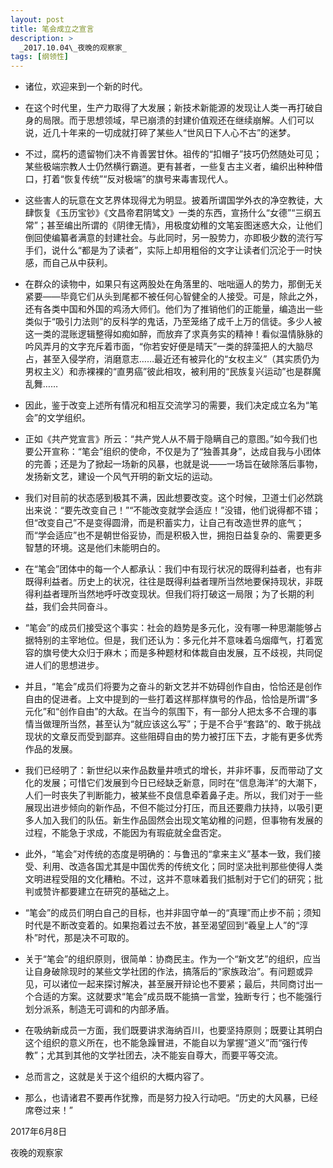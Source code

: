 ```yaml
---
layout: post
title: 笔会成立之宣言
description: >
  _2017.10.04\_夜晚的观察家_
tags: [纲领性]
---
```


  + 诸位，欢迎来到一个新的时代。  
  + 在这个时代里，生产力取得了大发展；新技术新能源的发现让人类一再打破自身的局限。而于思想领域，早已崩溃的封建价值观还在继续崩解。人们可以说，近几十年来的一切成就打碎了某些人“世风日下人心不古”的迷梦。  
  + 不过，腐朽的遗留物们决不肯善罢甘休。祖传的“扣帽子”技巧仍然随处可见；某些极端宗教人士仍然横行霸道。更有甚者，一些复古主义者，编织出种种借口，打着“恢复传统”“反对极端”的旗号来毒害现代人。  
  + 这些害人的玩意在文艺界体现得尤为明显。披着所谓国学外衣的净空教徒，大肆恢复《玉历宝钞》《文昌帝君阴骘文》一类的东西，宣扬什么“女德”“三纲五常”；甚至编出所谓的《阴律无情》，用极度幼稚的文笔妄图迷惑大众，让他们倒回使编纂者满意的封建社会。与此同时，另一股势力，亦即极少数的流行写手们，说什么“都是为了读者”，实际上却用粗俗的文字让读者们沉沦于一时快感，而自己从中获利。  
  + 在群众的读物中，如果只有这两股处在角落里的、咄咄逼人的势力，那倒无关紧要——毕竟它们从头到尾都不被任何心智健全的人接受。可是，除此之外，还有各类中国和外国的鸡汤大师们。他们为了推销他们的正能量，编造出一些类似于“吸引力法则”的反科学的鬼话，乃至笼络了成千上万的信徒。多少人被这一类的混账逻辑整得如痴如醉，而放弃了求真务实的精神！看似温情脉脉的吟风弄月的文字充斥着市面，“你若安好便是晴天”一类的辞藻把人的大脑尽占，甚至入侵学府，消磨意志……最近还有被异化的“女权主义”（其实质仍为男权主义）和赤裸裸的“直男癌”彼此相攻，被利用的“民族复兴运动”也是群魔乱舞……  
  + 因此，鉴于改变上述所有情况和相互交流学习的需要，我们决定成立名为“笔会”的文学组织。  

  + 正如《共产党宣言》所云：“共产党人从不屑于隐瞒自己的意图。”如今我们也要公开宣称：“笔会”组织的使命，不仅是为了“独善其身”，达成自我与小团体的完善；还是为了掀起一场新的风暴，也就是说——一场旨在破除落后事物，发扬新文艺，建设一个风气开明的新文坛的运动。  
  + 我们对目前的状态感到极其不满，因此想要改变。这个时候，卫道士们必然跳出来说：“要先改变自己！”“不能改变就学会适应！”没错，他们说得都不错；但“改变自己”不是变得圆滑，而是积蓄实力，让自己有改造世界的底气；而“学会适应”也不是朝世俗妥协，而是积极入世，拥抱日益复杂的、需要更多智慧的环境。这是他们未能明白的。  
  + 在“笔会”团体中的每一个人都承认：我们中有现行状况的既得利益者，也有非既得利益者。历史上的状况，往往是既得利益者理所当然地要保持现状，非既得利益者理所当然地呼吁改变现状。但我们将打破这一局限；为了长期的利益，我们会共同奋斗。  
  + “笔会”的成员们接受这个事实：社会的趋势是多元化，没有哪一种思潮能够占据特别的主宰地位。但是，我们还认为：多元化并不意味着乌烟瘴气，打着宽容的旗号使大众归于麻木；而是多种题材和体裁自由发展，互不歧视，共同促进人们的思想进步。  
  + 并且，“笔会”成员们将要为之奋斗的新文艺并不妨碍创作自由，恰恰还是创作自由的促进者。上文中提到的一些打着这样那样旗号的作品，恰恰是所谓“多元化”和“创作自由”的大敌。在当今的氛围下，有一部分人把太多不合理的事情当做理所当然，甚至认为“就应该这么写”；于是不合乎“套路”的、敢于挑战现状的文章反而受到鄙弃。这些阻碍自由的势力被打压下去，才能有更多优秀作品的发展。  
  + 我们已经明了：新世纪以来作品数量井喷式的增长，并非坏事，反而带动了文化的发展；可惜它们发展到今日已经缺乏新意，同时在“信息海洋”的大潮下，人们一时丧失了判断能力，被某些不良信息牵着鼻子走。所以，我们对于一些展现出进步倾向的新作品，不但不能过分打压，而且还要鼎力扶持，以吸引更多人加入我们的队伍。新生作品固然会出现文笔幼稚的问题，但事物有发展的过程，不能急于求成，不能因为有瑕疵就全盘否定。  
  + 此外，“笔会”对传统的态度是明确的：与鲁迅的“拿来主义”基本一致，我们接受、利用、改造各国尤其是中国优秀的传统文化；同时坚决批判那些使得人类文明进程受阻的文化糟粕。不过，这并不意味着我们抵制对于它们的研究；批判或赞许都要建立在研究的基础之上。  
  + “笔会”的成员们明白自己的目标，也并非固守单一的“真理”而止步不前；须知时代是不断改变着的。如果抱着过去不放，甚至渴望回到“羲皇上人”的“淳朴”时代，那是决不可取的。
  + 关于“笔会”的组织原则，很简单：协商民主。作为一个“新文艺”的组织，应当让自身破除现时的某些文学社团的作法，搞落后的“家族政治”。有问题或异见，可以诸位一起来探讨解决，甚至展开辩论也不要紧；最后，共同商讨出一个合适的方案。这就要求“笔会”成员既不能搞一言堂，独断专行；也不能强行划分派系，制造无可调和的内部矛盾。  

  + 在吸纳新成员一方面，我们既要讲求海纳百川，也要坚持原则；既要让其明白这个组织的意义所在，也不能急躁冒进，不能自以为掌握“道义”而“强行传教”；尤其到其他的文学社团去，决不能妄自尊大，而要平等交流。  


  + 总而言之，这就是关于这个组织的大概内容了。  
  + 那么，也请诸君不要再作犹豫，而是努力投入行动吧。“历史的大风暴，已经席卷过来！”  

2017年6月8日

夜晚的观察家
